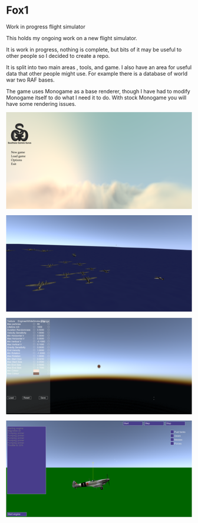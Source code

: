 # Fox1
Work in progress flight simulator

This holds my ongoing work on a new flight simulator.

It is work in progress, nothing is complete, but bits of it may be useful to other people so I decided to create a repo.

It is split into two main areas , tools, and game. I also have an area for useful data that other people might use. For example there is a database of world war two RAF bases.

The game uses Monogame as a base renderer, though I have had to modify Monogame itself to do what I need it to do. With stock Monogame you will have some rendering issues.

![Main menu](/Images/MainMenu.png)

![Carrier test scene](/Images/CarrierTestScene.png)

![Particle editor](/Images/ParticleEditor.png)

![Physics test](/Images/PhysicsTestScreen.png)
